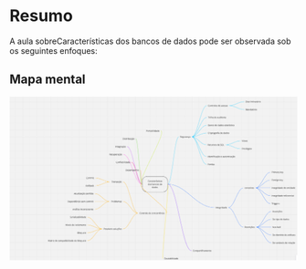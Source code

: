 # Resumo

A aula sobreCaracterísticas dos bancos de dados pode ser observada sob os seguintes enfoques:

## Mapa mental

![Mapa mental da aula](../../../../../images/banco_de_dados/bancoDeDados22.png)
